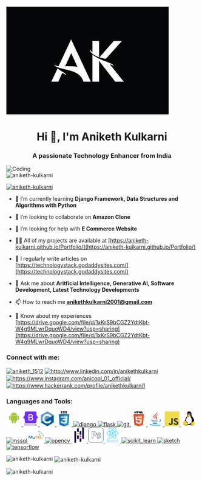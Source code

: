 ![logo](https://github.com/aniketh-kulkarni/aniketh-kulkarni/blob/main/AK%20logo.jpeg)
<h1 align="center">Hi 👋, I'm Aniketh Kulkarni</h1>
<h3 align="center">A passionate Technology Enhancer from India</h3>
<img align="left" alt="Coding" width="400" src="https://www.bing.com/images/search?view=detailV2&ccid=wNGxHlTC&id=1AF5B4627E83A6D1903CFEC25FCB55EE8CAC7D04&thid=OIP.wNGxHlTCsH9zU90WDouoDQHaFj&mediaurl=https%3a%2f%2fimages.squarespace-cdn.com%2fcontent%2fv1%2f5769fc401b631bab1addb2ab%2f1541580611624-TE64QGKRJG8SWAIUS7NS%2fcoding-freak.gif&exph=600&expw=800&q=animated+coding+gif&simid=608037180718939798&FORM=IRPRST&ck=88E93EE9E551F3611CC6EADFA0CEB852&selectedIndex=0&itb=0">

<p align="left"> <img src="https://komarev.com/ghpvc/?username=aniketh-kulkarni&label=Profile%20views&color=0e75b6&style=flat" alt="aniketh-kulkarni" /> </p>

<p align="left"> <a href="https://github.com/ryo-ma/github-profile-trophy"><img src="https://github-profile-trophy.vercel.app/?username=aniketh-kulkarni" alt="aniketh-kulkarni" /></a> </p>

- 🌱 I’m currently learning **Django Framework, Data Structures and Algorithms with Python**

- 👯 I’m looking to collaborate on **Amazon Clone**

- 🤝 I’m looking for help with **E Commerce Website**

- 👨‍💻 All of my projects are available at [https://aniketh-kulkarni.github.io/Portfolio/](https://aniketh-kulkarni.github.io/Portfolio/)

- 📝 I regularly write articles on [https://technologystack.godaddysites.com/](https://technologystack.godaddysites.com/)

- 💬 Ask me about **Aritficial Intelligence, Generative AI, Software Development, Latest Technology Developments**

- 📫 How to reach me **anikethkulkarni2001@gmail.com**

- 📄 Know about my experiences [https://drive.google.com/file/d/1xKrS9bCGZ2YdtKbt-W4g9MLwrDquoWD4/view?usp=sharing](https://drive.google.com/file/d/1xKrS9bCGZ2YdtKbt-W4g9MLwrDquoWD4/view?usp=sharing)

<h3 align="left">Connect with me:</h3>
<p align="left">
<a href="https://twitter.com/aniketh_1512" target="blank"><img align="center" src="https://raw.githubusercontent.com/rahuldkjain/github-profile-readme-generator/master/src/images/icons/Social/twitter.svg" alt="aniketh_1512" height="30" width="40" /></a>
<a href="https://linkedin.com/in/http://www.linkedin.com/in/anikethkulkarni" target="blank"><img align="center" src="https://raw.githubusercontent.com/rahuldkjain/github-profile-readme-generator/master/src/images/icons/Social/linked-in-alt.svg" alt="http://www.linkedin.com/in/anikethkulkarni" height="30" width="40" /></a>
<a href="https://instagram.com/https://www.instagram.com/anicool_01_official/" target="blank"><img align="center" src="https://raw.githubusercontent.com/rahuldkjain/github-profile-readme-generator/master/src/images/icons/Social/instagram.svg" alt="https://www.instagram.com/anicool_01_official/" height="30" width="40" /></a>
<a href="https://www.hackerrank.com/https://www.hackerrank.com/profile/anikethkulkarni1" target="blank"><img align="center" src="https://raw.githubusercontent.com/rahuldkjain/github-profile-readme-generator/master/src/images/icons/Social/hackerrank.svg" alt="https://www.hackerrank.com/profile/anikethkulkarni1" height="30" width="40" /></a>
</p>

<h3 align="left">Languages and Tools:</h3>
<p align="left"> <a href="https://developer.android.com" target="_blank" rel="noreferrer"> <img src="https://raw.githubusercontent.com/devicons/devicon/master/icons/android/android-original-wordmark.svg" alt="android" width="40" height="40"/> </a> <a href="https://getbootstrap.com" target="_blank" rel="noreferrer"> <img src="https://raw.githubusercontent.com/devicons/devicon/master/icons/bootstrap/bootstrap-plain-wordmark.svg" alt="bootstrap" width="40" height="40"/> </a> <a href="https://www.cprogramming.com/" target="_blank" rel="noreferrer"> <img src="https://raw.githubusercontent.com/devicons/devicon/master/icons/c/c-original.svg" alt="c" width="40" height="40"/> </a> <a href="https://www.w3schools.com/css/" target="_blank" rel="noreferrer"> <img src="https://raw.githubusercontent.com/devicons/devicon/master/icons/css3/css3-original-wordmark.svg" alt="css3" width="40" height="40"/> </a> <a href="https://www.djangoproject.com/" target="_blank" rel="noreferrer"> <img src="https://cdn.worldvectorlogo.com/logos/django.svg" alt="django" width="40" height="40"/> </a> <a href="https://flask.palletsprojects.com/" target="_blank" rel="noreferrer"> <img src="https://www.vectorlogo.zone/logos/pocoo_flask/pocoo_flask-icon.svg" alt="flask" width="40" height="40"/> </a> <a href="https://git-scm.com/" target="_blank" rel="noreferrer"> <img src="https://www.vectorlogo.zone/logos/git-scm/git-scm-icon.svg" alt="git" width="40" height="40"/> </a> <a href="https://www.w3.org/html/" target="_blank" rel="noreferrer"> <img src="https://raw.githubusercontent.com/devicons/devicon/master/icons/html5/html5-original-wordmark.svg" alt="html5" width="40" height="40"/> </a> <a href="https://www.java.com" target="_blank" rel="noreferrer"> <img src="https://raw.githubusercontent.com/devicons/devicon/master/icons/java/java-original.svg" alt="java" width="40" height="40"/> </a> <a href="https://developer.mozilla.org/en-US/docs/Web/JavaScript" target="_blank" rel="noreferrer"> <img src="https://raw.githubusercontent.com/devicons/devicon/master/icons/javascript/javascript-original.svg" alt="javascript" width="40" height="40"/> </a> <a href="https://www.linux.org/" target="_blank" rel="noreferrer"> <img src="https://raw.githubusercontent.com/devicons/devicon/master/icons/linux/linux-original.svg" alt="linux" width="40" height="40"/> </a> <a href="https://www.microsoft.com/en-us/sql-server" target="_blank" rel="noreferrer"> <img src="https://www.svgrepo.com/show/303229/microsoft-sql-server-logo.svg" alt="mssql" width="40" height="40"/> </a> <a href="https://www.mysql.com/" target="_blank" rel="noreferrer"> <img src="https://raw.githubusercontent.com/devicons/devicon/master/icons/mysql/mysql-original-wordmark.svg" alt="mysql" width="40" height="40"/> </a> <a href="https://opencv.org/" target="_blank" rel="noreferrer"> <img src="https://www.vectorlogo.zone/logos/opencv/opencv-icon.svg" alt="opencv" width="40" height="40"/> </a> <a href="https://pandas.pydata.org/" target="_blank" rel="noreferrer"> <img src="https://raw.githubusercontent.com/devicons/devicon/2ae2a900d2f041da66e950e4d48052658d850630/icons/pandas/pandas-original.svg" alt="pandas" width="40" height="40"/> </a> <a href="https://www.photoshop.com/en" target="_blank" rel="noreferrer"> <img src="https://raw.githubusercontent.com/devicons/devicon/master/icons/photoshop/photoshop-line.svg" alt="photoshop" width="40" height="40"/> </a> <a href="https://reactjs.org/" target="_blank" rel="noreferrer"> <img src="https://raw.githubusercontent.com/devicons/devicon/master/icons/react/react-original-wordmark.svg" alt="react" width="40" height="40"/> </a> <a href="https://scikit-learn.org/" target="_blank" rel="noreferrer"> <img src="https://upload.wikimedia.org/wikipedia/commons/0/05/Scikit_learn_logo_small.svg" alt="scikit_learn" width="40" height="40"/> </a> <a href="https://www.sketch.com/" target="_blank" rel="noreferrer"> <img src="https://www.vectorlogo.zone/logos/sketchapp/sketchapp-icon.svg" alt="sketch" width="40" height="40"/> </a> <a href="https://www.tensorflow.org" target="_blank" rel="noreferrer"> <img src="https://www.vectorlogo.zone/logos/tensorflow/tensorflow-icon.svg" alt="tensorflow" width="40" height="40"/> </a> </p>

<p><img align="left" src="https://github-readme-stats.vercel.app/api/top-langs?username=aniketh-kulkarni&show_icons=true&locale=en&layout=compact" alt="aniketh-kulkarni" /></p>

<p>&nbsp;<img align="center" src="https://github-readme-stats.vercel.app/api?username=aniketh-kulkarni&show_icons=true&locale=en" alt="aniketh-kulkarni" /></p>

<p><img align="center" src="https://github-readme-streak-stats.herokuapp.com/?user=aniketh-kulkarni&" alt="aniketh-kulkarni" /></p>

